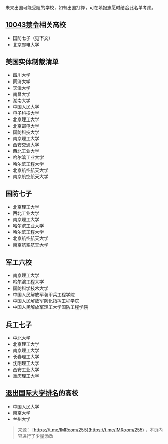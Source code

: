 未来出国可能受阻的学校，如有出国打算，可在填报志愿时结合此名单考虑。

## [10043禁令](https://10043.org/zh/)相关高校
* 国防七子（见下文）
* 北京邮电大学

## 美国实体制裁清单
* 四川大学
* 同济大学
* 天津大学
* 南昌大学
* 湖南大学
* 中国人民大学
* 电子科技大学
* 北京理工大学
* 北京邮电大学
* 国防科技大学
* 南京理工大学
* 西安交通大学
* 西北工业大学
* 哈尔滨工业大学
* 哈尔滨工程大学
* 北京航空航天大学
* 南京航空航天大学

## 国防七子
* 北京理工大学
* 西北工业大学
* 南京理工大学
* 哈尔滨工业大学
* 哈尔滨工程大学
* 北京航空航天大学
* 南京航空航天大学

## 军工六校
* 南京理工大学
* 哈尔滨工程大学
* 国防科学技术大学
* 中国人民解放军装甲兵工程学院
* 中国人民解放军防化指挥工程学院
* 中国人民解放军理工大学国防工程学院

## 兵工七子
* 中北大学
* 北京理工大学
* 南京理工大学
* 长春理工大学
* 沈阳理工大学
* 西安工业大学
* 重庆理工大学

## [退出国际大学排名](https://news.cnr.cn/dj/20220509/t20220509_525820397.shtml)的高校
* 中国人民大学
* 南京大学
* 兰州大学

> 来源： [https://t.me/IMRoom/255](https://t.me/IMRoom/255) ，本页内容进行了少量添改
